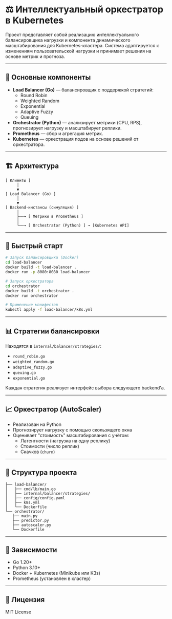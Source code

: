 # ⚖️ Интеллектуальный оркестратор в Kubernetes

Проект представляет собой реализацию интеллектуального балансировщика нагрузки и компонента динамического масштабирования для Kubernetes-кластера. Система адаптируется к изменениям пользовательской нагрузки и принимает решения на основе метрик и прогноза.

---

## 🧠 Основные компоненты

- **Load Balancer (Go)** — балансировщик с поддержкой стратегий:
    - Round Robin
    - Weighted Random
    - Exponential
    - Adaptive Fuzzy
    - Queuing
- **Orchestrator (Python)** — анализирует метрики (CPU, RPS), прогнозирует нагрузку и масштабирует реплики.
- **Prometheus** — сбор и агрегация метрик.
- **Kubernetes** — оркестрация подов на основе решений от оркестратора.

---

## 🏗️ Архитектура

```text
[ Клиенты ] 
     │
     ▼
[ Load Balancer (Go) ]
     │
     ▼
[ Backend-инстансы (симуляция) ]
     │
     ├──→ [ Метрики в Prometheus ]
     │
     └──→ [ Orchestrator (Python) ] → [Kubernetes API]
```

---

## 🚀 Быстрый старт

```bash
# Запуск балансировщика (Docker)
cd load-balancer
docker build -t load-balancer .
docker run -p 8080:8080 load-balancer

# Запуск оркестратора
cd orchestrator
docker build -t orchestrator .
docker run orchestrator

# Применение манифестов
kubectl apply -f load-balancer/k8s.yml
```

---

## 📊 Стратегии балансировки

Находятся в `internal/balancer/strategies/`:

- `round_robin.go`
- `weighted_random.go`
- `adaptive_fuzzy.go`
- `queuing.go`
- `exponential.go`

Каждая стратегия реализует интерфейс выбора следующего backend'а.

---

## 📈 Оркестратор (AutoScaler)

- Реализован на Python
- Прогнозирует нагрузку с помощью скользящего окна
- Оценивает "стоимость" масштабирования с учётом:
    - Латентности (нагрузка на одну реплику)
    - Стоимости (число реплик)
    - Скачков (`churn`)

---

## 📁 Структура проекта

```text
├── load-balancer/
│   ├── cmd/lb/main.go
│   ├── internal/balancer/strategies/
│   ├── config/config.yaml
│   ├── k8s.yml
│   └── Dockerfile
└── orchestrator/
   ├── main.py
   ├── predictor.py
   ├── autoscaler.py
   └── Dockerfile

```

---

## 📌 Зависимости

- Go 1.20+
- Python 3.10+
- Docker + Kubernetes (Minikube или K3s)
- Prometheus (установлен в кластер)

---

## 📎 Лицензия

MIT License
